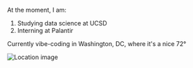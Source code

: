 At the moment, I am:
1. Studying data science at UCSD
2. Interning at Palantir

Currently vibe-coding in Washington, DC, where it's a nice 72°

![Location image](https://images.unsplash.com/photo-1630882462051-711c10b9bd3c?ixid=M3w0NjQ5NTB8MHwxfHJhbmRvbXx8fHx8fHx8fDE3NTc5ODkwNzl8&ixlib=rb-4.1.0)
